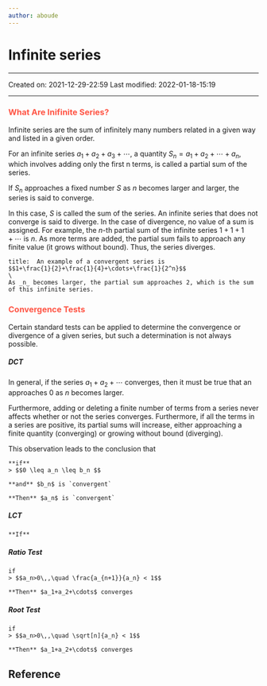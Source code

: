 ```yaml
---
author: aboude
---
```

# Infinite series
___

Created on: 2021-12-29-22:59
Last modified: 2022-01-18-15:19

___

### <span style="color: #ff5545;text-transform: capitalize;">What are inifinite series?</span>

Infinite series are the sum of infinitely many numbers related in a given way and listed in a given order.

For an infinite series $a_1 + a_2 + a_3 +\cdots$, a quantity $S_n = a_1 + a_2 +\cdots+ a_n$, which involves adding only the first n terms, is called a partial sum of the series.

 If $S_n$ approaches a fixed number $S$ as $n$ becomes larger and larger, the series is said to converge. 
 
 In this case, $S$ is called the sum of the series. An infinite series that does not converge is said to diverge. In the case of divergence, no value of a sum is assigned. For example, the $n$-th partial sum of the infinite series $1 + 1 + 1 +\cdots$ is $n$. As more terms are added, the partial sum fails to approach any finite value (it grows without bound). Thus, the series diverges. 
 
```ad-example
title:  An example of a convergent series is
$$1+\frac{1}{2}+\frac{1}{4}+\cdots+\frac{1}{2^n}$$ 
\
As _n_ becomes larger, the partial sum approaches 2, which is the sum of this infinite series.
```

### <span style="color: #ff5545;text-transform: capitalize;">Convergence tests</span>

Certain standard tests can be applied to determine the convergence or divergence of a given series, but such a determination is not always possible. 

##### DCT

In general, if the series $a_1 + a_2 +\cdots$ converges, then it must be true that an approaches $0$ as $n$ becomes larger.

Furthermore, adding or deleting a finite number of terms from a series never affects whether or not the series converges. Furthermore, if all the terms in a series are positive, its partial sums will increase, either approaching a finite quantity (converging) or growing without bound (diverging).

This observation leads to the conclusion that 
```ad-definition
**if** 
> $$0 \leq a_n \leq b_n $$

**and** $b_n$ is `convergent`

**Then** $a_n$ is `convergent`
```

##### LCT

```ad-definition
**If**
```

##### Ratio Test
```ad-definition
if
> $$a_n>0\,,\quad \frac{a_{n+1}}{a_n} < 1$$

**Then** $a_1+a_2+\cdots$ converges
```

##### Root Test
```ad-definition
if
> $$a_n>0\,,\quad \sqrt[n]{a_n} < 1$$

**Then** $a_1+a_2+\cdots$ converges
```
## Reference